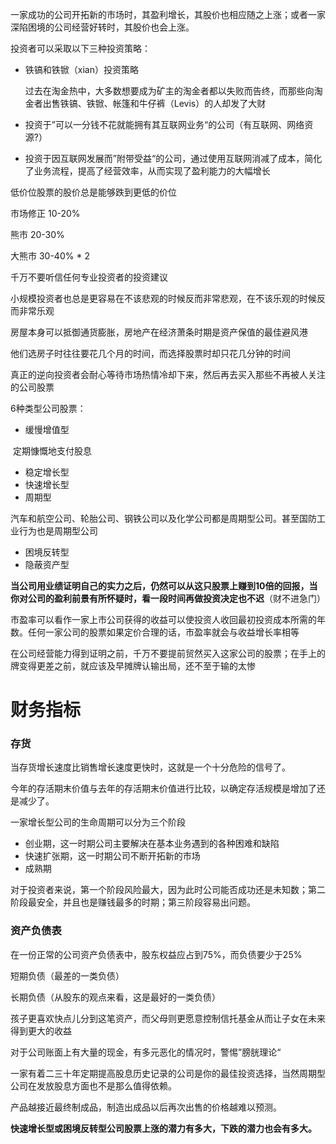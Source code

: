 一家成功的公司开拓新的市场时，其盈利增长，其股价也相应随之上涨；或者一家深陷困境的公司经营好转时，其股价也会上涨。

投资者可以采取以下三种投资策略：

* 铁镐和铁锨（xian）投资策略

  过去在淘金热中，大多数想要成为矿主的淘金者都以失败而告终，而那些向淘金者出售铁镐、铁锨、帐篷和牛仔裤（Levis）的人却发了大财

* 投资于”可以一分钱不花就能拥有其互联网业务“的公司（有互联网、网络资源?）

* 投资于因互联网发展而”附带受益“的公司，通过使用互联网消减了成本，简化了业务流程，提高了经营效率，从而实现了盈利能力的大幅增长



低价位股票的股价总是能够跌到更低的价位



市场修正 10-20%

熊市         20-30%

大熊市     30-40%  *  2





千万不要听信任何专业投资者的投资建议

小规模投资者也总是更容易在不该悲观的时候反而非常悲观，在不该乐观的时候反而非常乐观

房屋本身可以抵御通货膨胀，房地产在经济萧条时期是资产保值的最佳避风港

他们选房子时往往要花几个月的时间，而选择股票时却只花几分钟的时间

真正的逆向投资者会耐心等待市场热情冷却下来，然后再去买入那些不再被人关注的公司股票



6种类型公司股票：

* 缓慢增值型

​		定期慷慨地支付股息

* 稳定增长型
* 快速增长型
* 周期型

​		汽车和航空公司、轮胎公司、钢铁公司以及化学公司都是周期型公司。甚至国防工业行为也是周期型公司

* 困境反转型
* 隐蔽资产型



**当公司用业绩证明自己的实力之后，仍然可以从这只股票上赚到10倍的回报，当你对公司的盈利前景有所怀疑时，看一段时间再做投资决定也不迟**（财不进急门）

市盈率可以看作一家上市公司获得的收益可以使投资人收回最初投资成本所需的年数。任何一家公司的股票如果定价合理的话，市盈率就会与收益增长率相等



在公司经营能力得到证明之前，千万不要提前贸然买入这家公司的股票；在手上的牌变得更差之前，就应该及早摊牌认输出局，还不至于输的太惨



# 财务指标

### 存货

当存货增长速度比销售增长速度更快时，这就是一个十分危险的信号了。

今年的存活期末价值与去年的存活期末价值进行比较，以确定存活规模是增加了还是减少了。



一家增长型公司的生命周期可以分为三个阶段

* 创业期，这一时期公司主要解决在基本业务遇到的各种困难和缺陷
* 快速扩张期，这一时期公司不断开拓新的市场
* 成熟期

对于投资者来说，第一个阶段风险最大，因为此时公司能否成功还是未知数；第二阶段最安全，并且也是赚钱最多的时期；第三阶段容易出问题。



### 资产负债表

在一份正常的公司资产负债表中，股东权益应占到75%，而负债要少于25%

短期负债（最差的一类负债）

长期负债（从股东的观点来看，这是最好的一类负债）

孩子更喜欢快点儿分到这笔资产，而父母则更愿意控制信托基金从而让子女在未来得到更大的收益

对于公司账面上有大量的现金，有多元恶化的情况时，警惕”膀胱理论“

一家有着二三十年定期提高股息历史记录的公司是你的最佳投资选择，当然周期型公司在发放股息方面也不是那么值得依赖。

产品越接近最终制成品，制造出成品以后再次出售的价格越难以预测。





**快速增长型或困境反转型公司股票上涨的潜力有多大，下跌的潜力也会有多大。**







